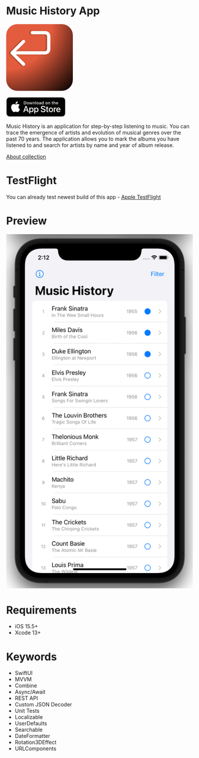 # Music History App

[![roundedIcon](https://github.com/GromovHub/MusicHistory/blob/main/Assets/roundedIcon180.png)](https://github.com/GromovHub/MusicHistory/)

[![AppStoreIcon](https://github.com/GromovHub/MusicHistory/blob/main/Assets/AppStore.png)](https://apps.apple.com/ru/app/music-history-app/id1642058279?l=en)

Music History is an application for step-by-step listening to music. You can trace the emergence of artists and evolution of musical genres over the past 70 years. The application allows you to mark the albums you have listened to and search for artists by name and year of album release.

[About collection](https://en.wikipedia.org/wiki/1001_Albums_You_Must_Hear_Before_You_Die)

# TestFlight

You can already test newest build of this app - [Apple TestFlight](https://testflight.apple.com/join/9kRsZpQu)

# Preview
![preview](https://github.com/GromovHub/MusicHistory/blob/main/Assets/Preview.png)

# Requirements

* iOS 15.5+
* Xcode 13+

# Keywords

* SwiftUI
* MVVM
* Combine
* Async/Await
* REST API
* Custom JSON Decoder
* Unit Tests
* Localizable
* UserDefaults
* Searchable
* DateFormatter
* Rotation3DEffect
* URLComponents

